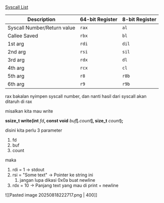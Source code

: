 [Syscall List](https://filippo.io/linux-syscall-table/)

| Description                 | 64-bit Register | 8-bit Register |
| --------------------------- | --------------- | -------------- |
| Syscall Number/Return value | `rax`           | `al`           |
| Callee Saved                | `rbx`           | `bl`           |
| 1st arg                     | `rdi`           | `dil`          |
| 2nd arg                     | `rsi`           | `sil`          |
| 3rd arg                     | `rdx`           | `dl`           |
| 4th arg                     | `rcx`           | `cl`           |
| 5th arg                     | `r8`            | `r8b`          |
| 6th arg                     | `r9`            | `r9b`          |
rax bakalan nyimpen syscall number, dan nanti hasil dari syscall akan ditaruh di rax

misalkan kita mau write

**ssize_t write(int** _fd_**, const void** _buf_**[.**_count_**], size_t** _count_**);**

disini kita perlu 3 parameter
1. fd
2. buf
3. count

maka
1. rdi = 1 -> stdout
2. rsi = "Some text" -> Pointer ke string ini
	1. jangan lupa dikasi 0x0a buat newline
3. rdx = 10 -> Panjang text yang mau di print + newline

![[Pasted image 20250818222717.png | 400]]